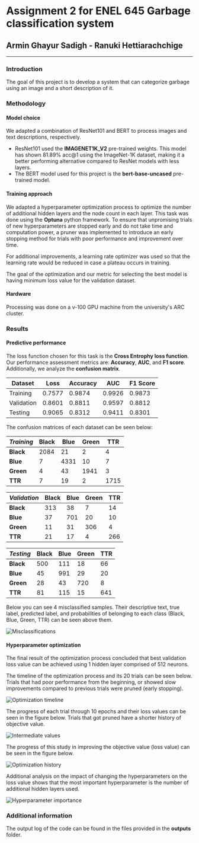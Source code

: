 # Assignment 2 for ENEL 645 Garbage classification system

## Armin Ghayur Sadigh - Ranuki Hettiarachchige

---

### Introduction

The goal of this project is to develop a system that can categorize garbage using an image and a short description of it.

### Methodology

#### Model choice

We adapted a combination of ResNet101 and BERT to process images and text descriptions, respectively.

- ResNet101 used the **IMAGENET1K_V2** pre-trained weights. This model has shown 81.89% acc@1 using the ImageNet-1K dataset, making it a better performing alternative compared to ResNet models with less layers.
- The BERT model used for this project is the **bert-base-uncased** pre-trained model.

#### Training approach

We adapted a hyperparameter optimization process to optimize the number of additional hidden layers and the node count in each layer. This task was done using the **Optuna** python framework. To ensure that unpromising trials of new hyperparameters are stopped early and do not take time and computation power, a pruner was implemented to introduce an early stopping method for trials with poor performance and improvement over time.

For additional improvements, a learning rate optimizer was used so that the learning rate would be reduced in case a plateau occurs in training.

The goal of the optimization and our metric for selecting the best model is having minimum loss value for the validation dataset.

#### Hardware

Processing was done on a v-100 GPU machine from the university's ARC cluster.

### Results

#### Predictive performance

The loss function chosen for this task is the **Cross Entrophy loss function**. Our performance assessment metrics are: **Accuracy**, **AUC**, and **F1 score**. Additionally, we analyze the **confusion matrix**.

| Dataset    | Loss   | Accuracy | AUC    | F1 Score |
| ---------- | ------ | -------- | ------ | -------- |
| Training   | 0.7577 | 0.9874   | 0.9926 | 0.9873   |
| Validation | 0.8601 | 0.8811   | 0.9597 | 0.8812   |
| Testing    | 0.9065 | 0.8312   | 0.9411 | 0.8301   |

The confusion matrices of each dataset can be seen below:

| _Training_ | Black | Blue | Green | TTR  |
| ---------- | ----- | ---- | ----- | ---- |
| **Black**  | 2084  | 21   | 2     | 4    |
| **Blue**   | 7     | 4331 | 10    | 7    |
| **Green**  | 4     | 43   | 1941  | 3    |
| **TTR**    | 7     | 19   | 2     | 1715 |

| _Validation_ | Black | Blue | Green | TTR |
| ------------ | ----- | ---- | ----- | --- |
| **Black**    | 313   | 38   | 7     | 14  |
| **Blue**     | 37    | 701  | 20    | 10  |
| **Green**    | 11    | 31   | 306   | 4   |
| **TTR**      | 21    | 17   | 4     | 266 |

| _Testing_ | Black | Blue | Green | TTR |
| --------- | ----- | ---- | ----- | --- |
| **Black** | 500   | 111  | 18    | 66  |
| **Blue**  | 45    | 991  | 29    | 20  |
| **Green** | 28    | 43   | 720   | 8   |
| **TTR**   | 81    | 115  | 15    | 641 |

Below you can see 4 misclassified samples. Their descriptive text, true label, predicted label, and probabilities of belonging to each class (Black, Blue, Green, TTR) can be seen above them.

![Misclassifications](plots/misclassified_samples.png)

#### Hyperparameter optimization

The final result of the optimization process concluded that best validation loss value can be achieved using 1 hidden layer comprised of 512 neurons.

The timeline of the optimization process and its 20 trials can be seen below. Trials that had poor performance from the beginning, or showed slow improvements compared to previous trials were pruned (early stopping).

![Optimization timeline](plots/timeline.png)

The progress of each trial through 10 epochs and their loss values can be seen in the figure below. Trials that got pruned have a shorter history of objective value.

![Intermediate values](plots/intermediate_values.png)

The progress of this study in improving the objective value (loss value) can be seen in the figure below.

![Optimization history](plots/optimization_history.png)

Additional analysis on the impact of changing the hyperparameters on the loss value shows that the most important hyperparameter is the number of additional hidden layers used.

![Hyperparameter importance](plots/parameter_importance.png)

### Additional information

The output log of the code can be found in the files provided in the **outputs** folder.

